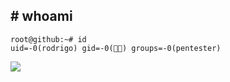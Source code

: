 ## # whoami

```
root@github:~# id
uid=-0(rodrigo) gid=-0(👨‍💻) groups=-0(pentester)
```

<a href="https://www.linkedin.com/in/r-sampaio/" alt="Linkedin">
  <img src="https://img.shields.io/badge/-Linkedin-0e76a8?style=flat-square&logo=Linkedin&logoColor=white&link=https://www.linkedin.com/in/r-sampaio/" /></a>
